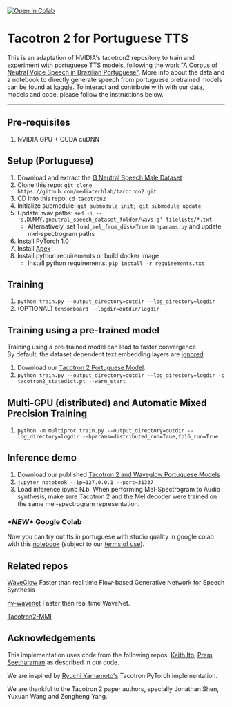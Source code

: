 [![Open In Colab](https://colab.research.google.com/assets/colab-badge.svg)](https://colab.research.google.com/drive/1Kz5ktn355ekeuMpDSXHjpx0pM_5dDwsn)
# Tacotron 2 for Portuguese TTS
This is an adaptation of NVIDIA's tacotron2 repository to train and experiment with portuguese TTS models, following the work ["A Corpus of Neutral Voice Speech in Brazilian Portuguese"](https://www.smt.ufrj.br/gpa/propor2022). More info about the data and a notebook to directly generate speech from portuguese pretrained models can be found at [kaggle](https://www.kaggle.com/datasets/mediatechlab/gneutralspeech). To interact and contribute with with our data, models and code, please follow the instructions below.
 
---------------------------
                    


## Pre-requisites
1. NVIDIA GPU + CUDA cuDNN

## Setup (Portuguese)
1. Download and extract the [G Neutral Speech Male Dataset](https://www.kaggle.com/datasets/mediatechlab/gneutralspeech)
2. Clone this repo: `git clone https://github.com/mediatechlab/tacotron2.git`
3. CD into this repo: `cd tacotron2`
4. Initialize submodule: `git submodule init; git submodule update`
5. Update .wav paths: `sed -i -- 's,DUMMY,gneutral_speech_dataset_folder/wavs,g' filelists/*.txt`
    - Alternatively, set `load_mel_from_disk=True` in `hparams.py` and update mel-spectrogram paths 
6. Install [PyTorch 1.0]
7. Install [Apex]
8. Install python requirements or build docker image 
    - Install python requirements: `pip install -r requirements.txt`

## Training
1. `python train.py --output_directory=outdir --log_directory=logdir`
2. (OPTIONAL) `tensorboard --logdir=outdir/logdir`

## Training using a pre-trained model
Training using a pre-trained model can lead to faster convergence  
By default, the dataset dependent text embedding layers are [ignored]

1. Download our [Tacotron 2 Portuguese Model](https://drive.google.com/file/d/1HWlWM9lObk10NogCajYx2ILqbMWdBXo7/view?usp=sharing). 
2. `python train.py --output_directory=outdir --log_directory=logdir -c tacotron2_statedict.pt --warm_start`

## Multi-GPU (distributed) and Automatic Mixed Precision Training
1. `python -m multiproc train.py --output_directory=outdir --log_directory=logdir --hparams=distributed_run=True,fp16_run=True`

## Inference demo
1. Download our published [Tacotron 2 and Waveglow Portuguese Models](https://drive.google.com/drive/folders/1OgP5foSPDsQBw1I64ZriS6vt3Pf9wj3L)
3. `jupyter notebook --ip=127.0.0.1 --port=31337`
4. Load inference.ipynb 
N.b.  When performing Mel-Spectrogram to Audio synthesis, make sure Tacotron 2
and the Mel decoder were trained on the same mel-spectrogram representation. 

### *\*NEW\** Google Colab
Now you can try out tts in portuguese with studio quality in google colab with this [notebook](https://colab.research.google.com/drive/1Kz5ktn355ekeuMpDSXHjpx0pM_5dDwsn) (subject to our [terms of use](https://www.smt.ufrj.br/~gpa/terms_of_use.pdf)).



## Related repos
[WaveGlow](https://github.com/NVIDIA/WaveGlow) Faster than real time Flow-based
Generative Network for Speech Synthesis

[nv-wavenet](https://github.com/NVIDIA/nv-wavenet/) Faster than real time
WaveNet.

[Tacotron2-MMI](https://github.com/bfs18/tacotron2)

## Acknowledgements
This implementation uses code from the following repos: [Keith
Ito](https://github.com/keithito/tacotron/), [Prem
Seetharaman](https://github.com/pseeth/pytorch-stft) as described in our code.

We are inspired by [Ryuchi Yamamoto's](https://github.com/r9y9/tacotron_pytorch)
Tacotron PyTorch implementation.

We are thankful to the Tacotron 2 paper authors, specially Jonathan Shen, Yuxuan
Wang and Zongheng Yang.


[WaveGlow]: https://drive.google.com/file/d/1WsibBTsuRg_SF2Z6L6NFRTT-NjEy1oTx/view?usp=sharing
[Tacotron 2]: https://drive.google.com/file/d/1c5ZTuT7J08wLUoVZ2KkUs_VdZuJ86ZqA/view?usp=sharing
[pytorch 1.0]: https://github.com/pytorch/pytorch#installation
[website]: https://nv-adlr.github.io/WaveGlow
[ignored]: https://github.com/NVIDIA/tacotron2/blob/master/hparams.py#L22
[Apex]: https://github.com/nvidia/apex
[AMP]: https://github.com/NVIDIA/apex/tree/master/apex/amp
